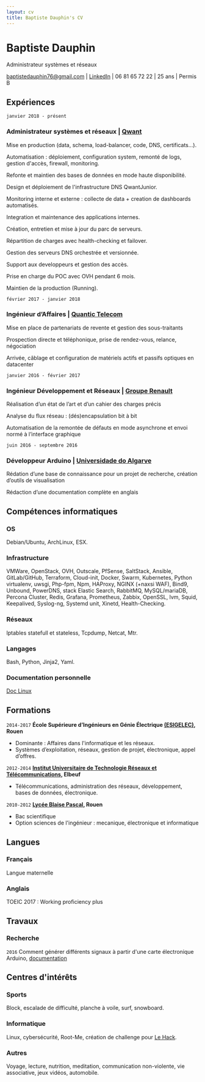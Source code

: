 ```yaml
---
layout: cv
title: Baptiste Dauphin's CV
---
```

# Baptiste Dauphin
Administrateur systèmes et réseaux

<div id="webaddress">
<a href="mailto:baptistedauphin76@gmail.com">baptistedauphin76@gmail.com</a> | <a href="https://fr.linkedin.com/in/baptiste-dauphin">LinkedIn</a> |  06 81 65 72 22 | 25 ans | Permis B
</div>


## Expériences

`janvier 2018 - présent`
### __Administrateur systèmes et réseaux__ | [Qwant](https://www.qwant.com/)


Mise en production (data, schema, load-balancer, code, DNS, certificats...).

Automatisation : déploiement, configuration system, remonté de logs, gestion d'accès, firewall, monitoring.

Refonte et maintien des bases de données en mode haute disponibilité.

Design et déploiement de l'infrastructure DNS QwantJunior.

Monitoring interne et externe : collecte de data + creation de dashboards automatisés.

Integration et maintenance des applications internes.

Création, entretien et mise à jour du parc de serveurs.

Répartition de charges avec health-checking et failover.

Gestion des serveurs DNS orchestrée et versionnée.

Support aux developpeurs et gestion des accès.

Prise en charge du POC avec OVH pendant 6 mois.

Maintien de la production (Running).



`février 2017 - janvier 2018`
### __Ingénieur d’Affaires__ | [Quantic Telecom](https://www.quantic-telecom.net/)

Mise en place de partenariats de revente et gestion des sous-traitants

Prospection directe et téléphonique, prise de rendez-vous, relance, négociation

Arrivée, câblage et configuration de matériels actifs et passifs optiques en datacenter

`janvier 2016 - février 2017`
### __Ingénieur Développement et Réseaux__ | [Groupe Renault](https://group.renault.com/groupe/implantations/nos-implantations-industrielles/usine-cleon/)

Réalisation d’un état de l’art et d’un cahier des charges précis

Analyse du flux réseau : (dés)encapsulation bit à bit

Automatisation de la remontée de défauts en mode asynchrone et envoi normé à l’interface graphique

`juin 2016 - septembre 2016`
### __Développeur Arduino__ | [Universidade do Algarve](https://www.ualg.pt/pt)

Rédation d’une base de connaissance pour un projet de recherche, création d’outils de visualisation

Rédaction d’une documentation complète en anglais

## Compétences informatiques

### OS
Debian/Ubuntu, ArchLinux, ESX.
### Infrastructure
VMWare, OpenStack, OVH, Outscale, PfSense, SaltStack, Ansible, GitLab/GitHub, Terraform, Cloud-init, Docker, Swarm, Kubernetes, Python virtualenv, uwsgi, Php-fpm, Npm, HAProxy, NGINX (+naxsi WAF), Bind9, Unbound, PowerDNS, stack Elastic Search, RabbitMQ, MySQL/mariaDB, Percona Cluster, Redis, Grafana, Prometheus, Zabbix, OpenSSL, lvm, Squid, Keepalived, Syslog-ng, Systemd unit, Xinetd, Health-Checking.
### Réseaux
Iptables statefull et stateless, Tcpdump, Netcat, Mtr.
### Langages
Bash, Python, Jinja2, Yaml.
### Documentation personnelle
[Doc Linux](https://github.com/FataPlex/documentation)



## Formations

`2014-2017`
__École Supérieure d’Ingénieurs en Génie Électrique [(ESIGELEC)](http://www.esigelec.fr/fr), Rouen__

- Dominante : Affaires dans l'informatique et les réseaux.
- Systèmes d’exploitation, réseaux, gestion de projet, électronique, appel d’offres.

`2012-2014`
__[Institut Universitaire de Technologie Réseaux et Télécommunications](http://iutrouen.univ-rouen.fr/dut-reseaux-et-telecommunications-351515.kjsp), Elbeuf__

- Télécommunications, administration des réseaux, développement, bases de données, électronique.

`2010-2012`
__[Lycée Blaise Pascal](http://pascal-lyc.spip.ac-rouen.fr/), Rouen__

- Bac scientifique
- Option sciences de l'ingénieur : mecanique, électronique et informatique

## Langues

### Français
Langue maternelle

### Anglais
TOEIC 2017 : Working proficiency plus


## Travaux

### Recherche

`2016`
Comment générer différents signaux à partir d'une carte électronique Arduino, [documentation](https://drive.google.com/open?id=0B5wrnG1NJCSSQXNkTV9iaHdkamM)


## Centres d'intérêts

### Sports

Block, escalade de difficulté, planche à voile, surf, snowboard.

### Informatique

Linux, cybersécurité, Root-Me, création de challenge pour [Le Hack](https://lehack.org/fr#MORE).

### Autres

Voyage, lecture, nutrition, meditation, communication non-violente, vie associative, jeux vidéos, automobile.


<!-- ### Footer

Last updated: 12 fevrier 2020 -->
